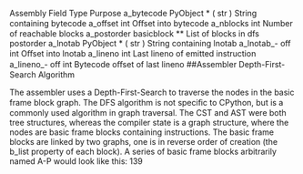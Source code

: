 Assembly Field Type Purpose a_bytecode PyObject *  ( str ) String containing bytecode a_offset int Oﬀset into bytecode a_nblocks int Number of reachable blocks a_postorder basicblock ** List of blocks in dfs postorder a_lnotab PyObject *  ( str ) String containing  lnotab a_lnotab_- off int Oﬀset into  lnotab a_lineno int Last lineno of emitted instruction a_lineno_- off int Bytecode oﬀset of last  lineno 
##Assembler Depth-First-Search Algorithm 

 The assembler uses a Depth-First-Search to traverse the nodes in the basic frame block graph. The DFS algorithm is not speciﬁc to CPython, but is a commonly used algorithm in graph traversal. The CST and AST were both tree structures, whereas the compiler state is a graph structure, where the nodes are basic frame blocks containing instructions. The basic frame blocks are linked by two graphs, one is in reverse order of creation (the  b_list  property of each block). A series of basic frame blocks arbitrarily named A-P would look like this: 139